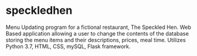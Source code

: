 # speckledhen

Menu Updating program for a fictional restaurant, The Speckled Hen.
Web Based application allowing a user to change the contents of the database storing the menu items and their descriptions, prices, meal time.
Utilizes Python 3.7, HTML, CSS, mySQL, Flask framework.
